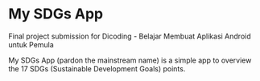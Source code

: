 # My SDGs App

Final project submission for Dicoding - Belajar Membuat Aplikasi Android untuk Pemula

My SDGs App (pardon the mainstream name) is a simple app to overview the 17 SDGs (Sustainable Development Goals) points.
